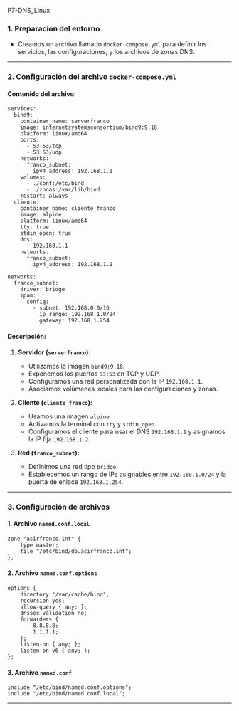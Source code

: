 P7-DNS_Linux

### 1. Preparación del entorno  
- Creamos un archivo llamado `docker-compose.yml` para definir los servicios, las configuraciones, y los archivos de zonas DNS.  


---

### 2. Configuración del archivo `docker-compose.yml`  

#### Contenido del archivo:  
```
services:
  bind9:
    container_name: serverfranco
    image: internetsystemsconsortium/bind9:9.18
    platform: linux/amd64
    ports:
      - 53:53/tcp
      - 53:53/udp
    networks:
      franco_subnet:
        ipv4_address: 192.168.1.1
    volumes:
      - ./conf:/etc/bind
      - ./zonas:/var/lib/bind
    restart: always
  cliente:
    container_name: cliente_franco
    image: alpine
    platform: linux/amd64
    tty: true
    stdin_open: true
    dns:
      - 192.168.1.1
    networks:
      franco_subnet:
        ipv4_address: 192.168.1.2

networks:
  franco_subnet:
    driver: bridge
    ipam:
      config:
        - subnet: 192.168.0.0/16
          ip_range: 192.168.1.0/24
          gateway: 192.168.1.254
```  

#### Descripción:  
1. **Servidor (`serverfranco`):**
   - Utilizamos la imagen `bind9:9.18`.
   - Exponemos los puertos `53:53` en TCP y UDP.
   - Configuramos una red personalizada con la IP `192.168.1.1`.
   - Asociamos volúmenes locales para las configuraciones y zonas.  

2. **Cliente (`cliente_franco`):**
   - Usamos una imagen `alpine`.
   - Activamos la terminal con `tty` y `stdin_open`.
   - Configuramos el cliente para usar el DNS `192.168.1.1` y asignamos la IP fija `192.168.1.2`.  

3. **Red (`franco_subnet`):**
   - Definimos una red tipo `bridge`.
   - Establecemos un rango de IPs asignables entre `192.168.1.0/24` y la puerta de enlace `192.168.1.254`.  

---

### 3. Configuración de archivos  

#### **1. Archivo `named.conf.local`**  
```
zone "asirfranco.int" {
    type master;
    file "/etc/bind/db.asirfranco.int";
};
```  

#### **2. Archivo `named.conf.options`**  
```
options {
    directory "/var/cache/bind";
    recursion yes;
    allow-query { any; };
    dnssec-validation no;
    forwarders {
        8.8.8.8;
        1.1.1.1;
    };
    listen-on { any; };
    listen-on-v6 { any; };
};
```  

#### **3. Archivo `named.conf`**  
```
include "/etc/bind/named.conf.options";
include "/etc/bind/named.conf.local";
```  

---


